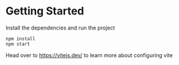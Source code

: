 # Getting Started
Install the dependencies and run the project
```
npm install
npm start
```

Head over to https://vitejs.dev/ to learn more about configuring vite

